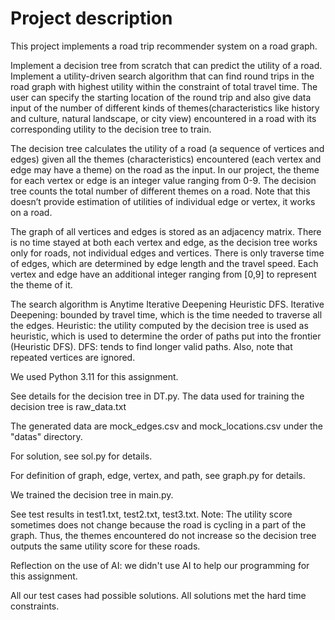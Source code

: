 # Project description

This project implements a road trip recommender system on a road graph. 

Implement a decision tree from scratch that can predict the utility of a road. 
Implement a utility-driven search algorithm that can find round trips in the road graph with highest utility within the constraint of total travel time. The user can specify the starting location of the round trip and also give data input of the number of different kinds of themes(characteristics like history and culture, natural landscape, or city view) encountered in a road with its corresponding utility to the decision tree to train.

The decision tree calculates the utility of a road (a sequence of vertices and edges) given all the themes (characteristics) encountered (each vertex and edge may have a theme) on the road as the input. In our project, the theme for each vertex or edge is an integer value ranging from 0-9. The decision tree counts the total number of different themes on a road. Note that this doesn’t provide estimation of utilities of individual edge or vertex, it works on a road. 

The graph of all vertices and edges is stored as an adjacency matrix. There is no time stayed at both each vertex and edge, as the decision tree works only for roads, not individual edges and vertices. There is only traverse time of edges, which are determined by edge length and the travel speed. Each vertex and edge have an additional integer ranging from [0,9] to represent the theme of it.

The search algorithm is Anytime Iterative Deepening Heuristic DFS. 
Iterative Deepening: bounded by travel time, which is the time needed to traverse all the edges. 
Heuristic: the utility computed by the decision tree is used as heuristic, which is used to determine the order of paths put into the frontier (Heuristic DFS). 
DFS: tends to find longer valid paths. Also, note that repeated vertices are ignored.


We used Python 3.11 for this assignment.

See details for the decision tree in DT.py. The data used for training the decision tree is raw_data.txt

The generated data are mock_edges.csv and mock_locations.csv under the "datas" directory.

For solution, see sol.py for details.

For definition of graph, edge, vertex, and path, see graph.py for details.

We trained the decision tree in main.py.

See test results in test1.txt, test2.txt, test3.txt. 
Note: The utility score sometimes does not change because the road is cycling in a part of the graph. Thus, the themes encountered do not increase so the decision tree outputs the same utility score for these roads.

Reflection on the use of AI: we didn't use AI to help our programming for this assignment.

All our test cases had possible solutions. All solutions met the hard time constraints.


